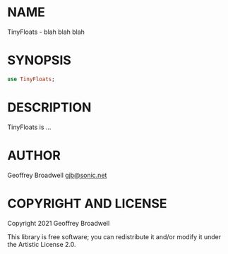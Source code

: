 NAME
====

TinyFloats - blah blah blah

SYNOPSIS
========

```raku
use TinyFloats;
```

DESCRIPTION
===========

TinyFloats is ...

AUTHOR
======

Geoffrey Broadwell <gjb@sonic.net>

COPYRIGHT AND LICENSE
=====================

Copyright 2021 Geoffrey Broadwell

This library is free software; you can redistribute it and/or modify it under the Artistic License 2.0.

